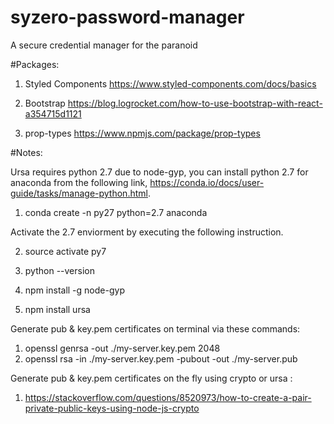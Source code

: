 # syzero-password-manager
A secure credential manager for the paranoid

#Packages:

1. Styled Components
https://www.styled-components.com/docs/basics

2. Bootstrap
https://blog.logrocket.com/how-to-use-bootstrap-with-react-a354715d1121

3. prop-types
https://www.npmjs.com/package/prop-types

#Notes:

Ursa requires python 2.7 due to node-gyp, you can install
python 2.7 for anaconda from the following link, https://conda.io/docs/user-guide/tasks/manage-python.html. 

1. conda create -n py27 python=2.7 anaconda

Activate the 2.7 enviorment by executing the following instruction.

2. source activate py7
3. python --version

4. npm install -g node-gyp
5. npm install ursa

Generate pub & key.pem certificates on terminal via these commands:
1. openssl genrsa -out ./my-server.key.pem 2048
2.  openssl rsa -in ./my-server.key.pem -pubout -out ./my-server.pub


Generate pub & key.pem certificates on the fly using crypto or ursa :
1. https://stackoverflow.com/questions/8520973/how-to-create-a-pair-private-public-keys-using-node-js-crypto
